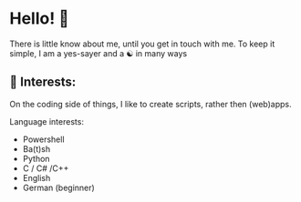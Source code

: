 # Hello! 👋
There is little know about me, until you get in touch with me. To keep it simple, I am a yes-sayer and a ☯︎ in many ways

## 🍍 Interests:
On the coding side of things, I like to create scripts, rather then (web)apps.

Language interests:
- Powershell
- Ba(t)sh
- Python
- C / C# /C++
- English
- German (beginner)
